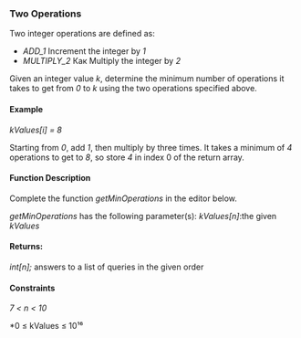 ### Two Operations
Two integer operations are defined as:
* *ADD_1* Increment the integer by *1*
* *MULTIPLY_2* Как Multiply the integer by *2*

Given an integer value *k*, determine the minimum number of operations it takes to get from *0* to *k* using the two operations specified above.

#### Example
*kValues[i] = 8*

Starting from *0*, add *1*, then multiply by three times. It takes a minimum of *4* operations to get to *8*, so store *4* in index 0 of the return array.

#### Function Description
Complete the function *getMinOperations* in the editor below.

*getMinOperations* has the following parameter(s): *kValues[n]*:the given *kValues*

#### Returns:
*int[n];* answers to a list of queries in the given order 

#### Constraints
*7 < n < 10*

*0 ≤ kValues ≤ 10¹⁶
